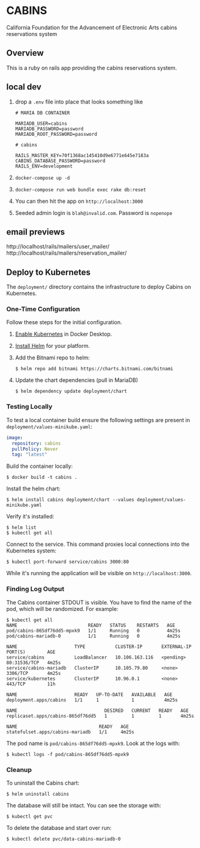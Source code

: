 # CABINS

California Foundation for the Advancement of Electronic Arts cabins reservations system

## Overview

This is a ruby on rails app providing the cabins reservations system. 

## local dev

1. drop a `.env` file into place that looks something like

   ```
   # MARIA DB CONTAINER

   MARIADB_USER=cabins
   MARIADB_PASSWORD=password
   MARIADB_ROOT_PASSWORD=password

   # cabins

   RAILS_MASTER_KEY=70f1368ac145410d9e6771e645e7183a
   CABINS_DATABASE_PASSWORD=password
   RAILS_ENV=development
   ```

2. `docker-compose up -d`
3. `docker-compose run web bundle exec rake db:reset`
4. You can then hit the app on `http://localhost:3000`
5. Seeded admin login is `blah@invalid.com`. Password is `nopenope`

## email previews

http://localhost/rails/mailers/user_mailer/
http://localhost/rails/mailers/reservation_mailer/

## Deploy to Kubernetes

The `deployment/` directory contains the infrastructure to deploy Cabins on Kubernetes.

### One-Time Configuration

Follow these steps for the initial configuration. 

1. [Enable Kubernetes](https://docs.docker.com/desktop/kubernetes/) in Docker Desktop.
1. [Install Helm](https://helm.sh/docs/intro/install/) for your platform. 
1. Add the Bitnami repo to helm:

    ```console 
    $ helm repo add bitnami https://charts.bitnami.com/bitnami
    ```
1. Update the chart dependencies (pull in MariaDB)

    ```console 
    $ helm dependency update deployment/chart
    ```

### Testing Locally 

To test a local container build ensure the following settings are present in `deployment/values-minikube.yaml`:

```yaml
image:
  repository: cabins
  pullPolicy: Never
  tag: "latest"
```

Build the container locally:

```console 
$ docker build -t cabins . 
``` 

Install the helm chart:

```console 
$ helm install cabins deployment/chart --values deployment/values-minikube.yaml 
```

Verify it's installed: 

```console 
$ helm list 
$ kubectl get all 
``` 

Connect to the service. This command proxies local connections into the Kubernetes system:

```
$ kubectl port-forward service/cabins 3000:80
```

While it's running the application will be visible on `http://localhost:3000`. 

### Finding Log Output 

The Cabins container STDOUT is visible. You have to find the name of the pod, which will be randomized. For example:

```console
$ kubectl get all
NAME                          READY   STATUS    RESTARTS   AGE
pod/cabins-865df76dd5-mpxk9   1/1     Running   0          4m25s
pod/cabins-mariadb-0          1/1     Running   0          4m25s

NAME                     TYPE           CLUSTER-IP       EXTERNAL-IP   PORT(S)        AGE
service/cabins           LoadBalancer   10.106.163.116   <pending>     80:31536/TCP   4m25s
service/cabins-mariadb   ClusterIP      10.105.79.80     <none>        3306/TCP       4m25s
service/kubernetes       ClusterIP      10.96.0.1        <none>        443/TCP        11h

NAME                     READY   UP-TO-DATE   AVAILABLE   AGE
deployment.apps/cabins   1/1     1            1           4m25s

NAME                                DESIRED   CURRENT   READY   AGE
replicaset.apps/cabins-865df76dd5   1         1         1       4m25s

NAME                              READY   AGE
statefulset.apps/cabins-mariadb   1/1     4m25s
```

The pod name is `pod/cabins-865df76dd5-mpxk9`. Look at the logs with:

```console
$ kubectl logs -f pod/cabins-865df76dd5-mpxk9
```

### Cleanup 

To uninstall the Cabins chart: 

```console 
$ helm uninstall cabins
```

The database will still be intact. You can see the storage with:

```console 
$ kubectl get pvc
```

To delete the database and start over run:

```console
$ kubectl delete pvc/data-cabins-mariadb-0
```
